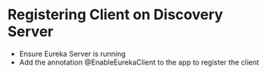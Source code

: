 # Registering Client on Discovery Server
* Ensure Eureka Server is running
* Add the annotation @EnableEurekaClient to the app to register the client
